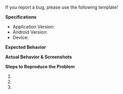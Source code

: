 
If you report a bug, please use the following template!

**Specifications**

  - Application Version:
  - Android Version:
  - Device:

**Expected Behavior**

**Actual Behavior & Screenshots**

**Steps to Reproduce the Problem**

  1.
  2.
  3.
